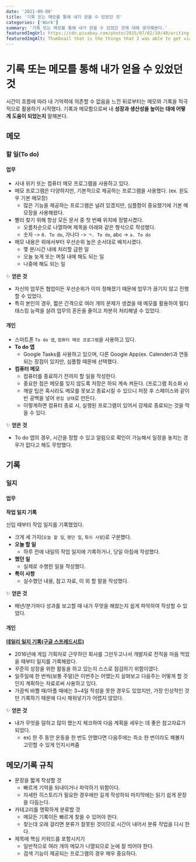 ```yaml
---
date: '2021-09-08'
title: '기록 또는 메모를 통해 내가 얻을 수 있었던 것'
categories: ['Work']
summary: '기록 또는 메모를 통해 내가 얻을 수 있었던 것에 대해 생각해본다.'
featuredImgUrl: https://cdn.pixabay.com/photo/2015/07/02/10/40/writing-828911_960_720.jpg
featuredImgAlt: Thumbnail that is the things that I was able to get via taking a record or memo
---
```


# 기록 또는 메모를 통해 내가 얻을 수 있었던 것

시간이 흐름에 따라 내 기억력에 의존할 수 없음을 느낀 뒤로부터는 메모와 기록을 적극적으로 활용하기 시작했다.
기록과 메모함으로써 내 **성장과 생산성을 높이는 데에 어떻게 도움이 되었는지** 말해본다.

## 메모

### 할 일(To do)

#### 업무

* 사내 위키 또는 컴퓨터 메모 프로그램을 사용하고 있다.
* 메모 프로그램은 다양하지만, 기본적으로 제공하는 프로그램을 사용했다. (ex. 윈도우 기본 메모장)
  * 많은 기능을 제공하는 프로그램은 널려 있겠지만, 심플함이 중요했기에 기본 메모장을 사용해왔다.
* 빨리 찾기 위해 항상 모든 문서 중 첫 번째 위치에 정렬시켰다.
  * 오름차순으로 나열하며 제목을 아래와 같은 형식으로 작성했다.
  * 숫자 -> `0. To do`, 가나다 -> `ㄱ. To do`, abc -> `a. To do` 
* 메모 내용은 위에서부터 우선순위 높은 순서대로 배치시켰다.
  * 몇 분/시간 내에 처리할 급한 일
  * 오늘 늦게 또는 며칠 내에 해도 되는 일
  * 나중에 해도 되는 일

✨ **얻은 것**

* 자신의 업무든 협업이든 우선순위가 이미 정해졌기 때문에 업무가 끊기지 않고 진행할 수 있었다.
* 특히 본인의 경우, 짧은 간격으로 여러 개의 문제가 생겼을 때 메모를 활용하여 멀티태스킹 능력을 살려 업무의 혼돈을 줄이고 차분히 처리해낼 수 있었다.

#### 개인

* 스마트폰 `To do 앱`, `컴퓨터 메모 프로그램`을 사용하고 있다.
* **To do 앱**
  * Google Tasks를 사용하고 있으며, 다른 Google App(ex. Calender)과 연동되는 장점이 있지만, 심플함 때문에 선택했다.
* **컴퓨터 메모**
  * 컴퓨터를 종료하기 전까지 할 일을 작성한다.
  * 중요한 점은 메모를 잊지 않도록 저장은 하되 계속 켜둔다. (프로그램 최소화 x)
  * 깨알 팁은 혹시라도 메모를 못보고 종료시킬 수 있으니 저장 후 스페이스와 같이 빈 공백을 넣어 `편집 상태`로 만든다.
  * 이렇게하면 컴퓨터 종료 시, 실행된 프로그램이 있어서 강제로 종료되는 것을 막을 수 있다. 

✨ **얻은 것**

* To do 앱의 경우, 시간을 정할 수 있고 알림으로 확인이 가능해서 일정을 놓치는 경우가 없다고 해도 무방했다.

## 기록

### 일지

#### 업무

**작업 일지 기록**

신입 때부터 작업 일지를 기록했었다.

* 크게 세 가지(`오늘 할 일`, `했던 일`, `특이 사항`)로 구분했다.
* **오늘 할 일**
  * 하루 전에 내일의 작업 일지에 기록하거나, 당일 아침에 작성했다.
* **했던 일**
  * 실제로 수행한 일을 작성했다.
* **특이 사항**
  * 실수했던 내용, 참고 자료, 이 외 할 말을 작성했다.

✨ **얻은 것**

* 매년/분기마다 성과를 보고할 때 내가 무엇을 해왔는지 쉽게 파악하여 작성할 수 있었다.

#### 개인

**[데일리 일지 기록(구글 스프레드시트)](https://docs.google.com/spreadsheets/d/1z5zB5Vz-mRh9Um0c4YAwsf6TtVVyBKFP1I_hlsAdJRo/edit?usp=sharing)**

* 2016년에 게임 기획자로 근무하던 회사를 그만두고나서 개발자로 전직을 마음 먹었을 때부터 일지를 기록해왔다.
* 꾸준히 성장을 위한 활동을 하고 있는지 스스로 점검하기 위함이였다.
* 일주일에 한 번씩(보통 주말)은 이번주는 어땠는지 살펴보고 다음주는 어떻게 할 것인지 계획하는 자료로써 사용하고 있다.
* 가끔씩 바쁠 때/아플 때에는 3~4일 작성을 못한 경우도 있었지만, 가장 인상적인 것만 기록하기 때문에 다시 채워넣기가 어렵지 않았다.

✨ **얻은 것**

* 내가 무엇을 덜하고 많이 했는지 체크하여 다음 계획을 세우는 데 좋은 참고자료가 되었다.
  * ex) 한 주 동안 운동을 한 번도 안했다면 다음주에는 최소 한 번이라도 해볼지 고민할 수 있게 인지시켜줌

## 메모/기록 규칙

* 문장을 짧게 작성할 것
  * 빠르게 기억을 되내이거나 파악하기 위함이다.
  * 자세한 히스토리가 필요한 경우에만 길게 작성하되 마지막에는 읽기 쉽게 문장을 다듬는다.
* 카테고리를 명확하게 분류할 것
  * 메모든 기록이든 빠르게 찾을 수 있어야 한다.
  * 찾는데 오래 걸리면 분류가 잘못된 것이므로 시간이 내어서 분류 작업을 다시 한다.
* 제목에 핵심 키워드를 포함시키기
  * 일반적으로 여러 개의 메모가 나열되므로 눈에 잘 띄어야 한다.
  * 검색 기능이 제공되는 프로그램의 경우 매우 중요하다.
